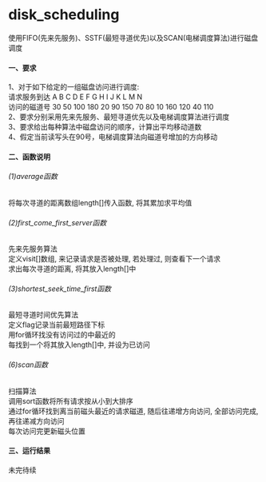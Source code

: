 # disk_scheduling
使用FIFO(先来先服务)、SSTF(最短寻道优先)以及SCAN(电梯调度算法)进行磁盘调度

#### 一、要求

1、对于如下给定的一组磁盘访问进行调度:  
请求服务到达	A	B	C	D	E	F	G	H	I	J	K	L	M	N  
访问的磁道号	30	50	100	180	20	90	150	70	80	10	160	120	40	110  
2、要求分别采用先来先服务、最短寻道优先以及电梯调度算法进行调度  
3、要求给出每种算法中磁盘访问的顺序，计算出平均移动道数  
4、假定当前读写头在90号，电梯调度算法向磁道号增加的方向移动  

#### 二、函数说明

###### (1)average函数

将每次寻道的距离数组length[]传入函数, 将其累加求平均值

###### (2)first_come_first_server函数

先来先服务算法  
定义visit[]数组, 来记录请求是否被处理, 若处理过, 则查看下一个请求  
求出每次寻道的距离, 将其放入length[]中

###### (3)shortest_seek_time_first函数

最短寻道时间优先算法  
定义flag记录当前最短路径下标  
用for循环找没有访问过的中最近的  
每找到一个将其放入length[]中, 并设为已访问

###### (6)scan函数

扫描算法  
调用sort函数将所有请求按从小到大排序  
通过for循环找到离当前磁头最近的请求磁道, 随后往递增方向访问, 全部访问完成, 再往递减方向访问  
每次访问完更新磁头位置

#### 三、运行结果

未完待续














